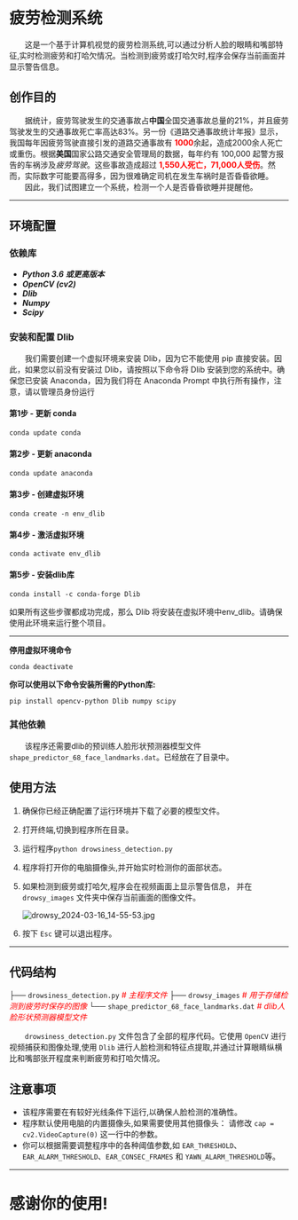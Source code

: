 # 疲劳检测系统

　　这是一个基于计算机视觉的疲劳检测系统,可以通过分析人脸的眼睛和嘴部特征,实时检测疲劳和打哈欠情况。当检测到疲劳或打哈欠时,程序会保存当前画面并显示警告信息。

## 创作目的

　　据统计，疲劳驾驶发生的交通事故占**中国**全国交通事故总量的21%，并且疲劳驾驶发生的交通事故死亡率高达83%。另一份《道路交通事故统计年报》显示，我国每年因疲劳驾驶直接引发的道路交通事故有<font color = 'red'> **1000**</font>余起，造成2000余人死亡或重伤。根据**美国**国家公路交通安全管理局的数据，每年约有 100,000 起警方报告的车祸涉及*疲劳驾驶*。这些事故造成超过<font color = 'red'> **1,550人死亡，71,000人受伤**</font>。然而，实际数字可能要高得多，因为很难确定司机在发生车祸时是否昏昏欲睡。
　　因此，我们试图建立一个系统，检测一个人是否昏昏欲睡并提醒他。

___

## 环境配置

### 依赖库

- ***Python 3.6 或更高版本***
- ***OpenCV (cv2)***
- ***Dlib***
- ***Numpy***
- ***Scipy***

### 安装和配置 Dlib

　　我们需要创建一个虚拟环境来安装 Dlib，因为它不能使用 pip 直接安装。因此，如果您以前没有安装过 Dlib，请按照以下命令将 Dlib 安装到您的系统中。确保您已安装 Anaconda，因为我们将在 Anaconda Prompt 中执行所有操作，注意，请以管理员身份运行

#### 第1步 - 更新 conda

```bash
conda update conda
```

#### 第2步 - 更新 anaconda

```bash
conda update anaconda 
```

#### 第3步 - 创建虚拟环境

```
conda create -n env_dlib 
```

#### 第4步 - 激活虚拟环境

```
conda activate env_dlib
```

#### 第5步 - 安装dlib库

```
conda install -c conda-forge Dlib 
```

如果所有这些步骤都成功完成，那么 Dlib 将安装在虚拟环境中env_dlib。请确保使用此环境来运行整个项目。

___

**停用虚拟环境命令**

```
conda deactivate 
```

**你可以使用以下命令安装所需的Python库:**

```
pip install opencv-python Dlib numpy scipy
```

### 其他依赖

　　该程序还需要dlib的预训练人脸形状预测器模型文件 `shape_predictor_68_face_landmarks.dat`。已经放在了目录中。



## 使用方法

1. 确保你已经正确配置了运行环境并下载了必要的模型文件。

2. 打开终端,切换到程序所在目录。

3. 运行程序`python drowsiness_detection.py`

4. 程序将打开你的电脑摄像头,并开始实时检测你的面部状态。

5. 如果检测到疲劳或打哈欠,程序会在视频画面上显示警告信息，
   并在 `drowsy_images` 文件夹中保存当前画面的图像文件。
   
   ![drowsy_2024-03-16_14-55-53.jpg](drowsy_2024-03-16_14-55-53.jpg)

6. 按下 `Esc` 键可以退出程序。

___

## 代码结构

├── `drowsiness_detection.py`                               <font color=red>*# 主程序文件*</font>
├── `drowsy_images`                                                    <font color=red>*# 用于存储检测到疲劳时保存的图像*</font>
└── `shape_predictor_68_face_landmarks.dat`  <font color=red>*# dlib人脸形状预测器模型文件*</font>

　　`drowsiness_detection.py` 文件包含了全部的程序代码。它使用 `OpenCV` 进行视频捕获和图像处理,使用 `Dlib` 进行人脸检测和特征点提取,并通过计算眼睛纵横比和嘴部张开程度来判断疲劳和打哈欠情况。

## 注意事项

- 该程序需要在有较好光线条件下运行,以确保人脸检测的准确性。
- 程序默认使用电脑的内置摄像头,如果需要使用其他摄像头：
  请修改 `cap = cv2.VideoCapture(0)` 这一行中的参数。
- 你可以根据需要调整程序中的各种阈值参数,如 `EAR_THRESHOLD`、`EAR_ALARM_THRESHOLD`、`EAR_CONSEC_FRAMES` 和 `YAWN_ALARM_THRESHOLD`等。

___

# 感谢你的使用!